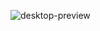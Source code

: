 ![desktop-preview](https://github.com/ilya0-0ilya/Project_05_rating/assets/144254999/c014a76d-9164-4d15-82cc-735dcfa84191)
